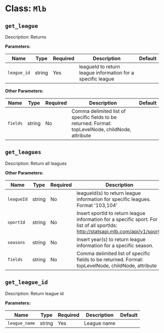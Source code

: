 ﻿Class: `Mlb`
===================

`get_league`
----------

Description: Returns 

**Parameters:**

| Name       | Type      | Required | Description                         | Default
| ---------- | --------- | -------- | ----------------------------------- | -------
| `league_id` | string | Yes      | leagueId to return league information for a specific league |

**Other Parameters:**

| Name       | Type      | Required | Description                         | Default
| ---------- | --------- | -------- | ----------------------------------- | -------
| `fields` | string | No      | Comma delimited list of specific fields to be returned. Format: topLevelNode, childNode, attribute|

`get_leagues`
----------

Description: Return all leagues

**Other Parameters:**

| Name       | Type      | Required | Description                         | Default
| ---------- | --------- | -------- | ----------------------------------- | -------
| `leagueId` | string | No      | leagueId(s) to return league information for specific leagues. Format '103,104'|
| `sportId` | string | No      | Insert sportId to return league information for a specific sport. For a list of all sportIds: http://statsapi.mlb.com/api/v1/sports|
| `seasons` | string | No      | Insert year(s) to return league information for a specific season. |
| `fields` | string | No      | Comma delimited list of specific fields to be returned. Format: topLevelNode, childNode, attribute |

`get_league_id`
----------

Description: Return league id


**Parameters:**

| Name       | Type      | Required | Description                         | Default
| ---------- | --------- | -------- | ----------------------------------- | -------
| `league_name` | string | Yes      | League name |
